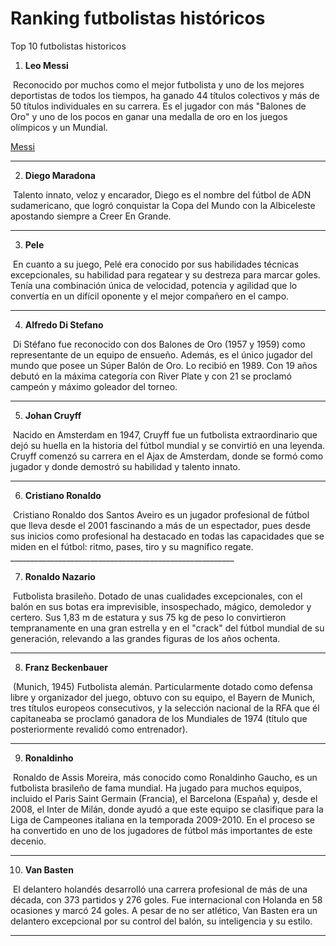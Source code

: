 # Ranking futbolistas históricos
Top 10 futbolistas historicos
1. **Leo Messi**
<img src="messi.webp" alt="" width="”60”" height="”60”" />
Reconocido por muchos como el mejor futbolista y uno de los mejores deportistas de todos los tiempos, ha ganado 44 títulos colectivos y más de 50 títulos individuales en su carrera. Es el jugador con más "Balones de Oro" y uno de los pocos en ganar una medalla de oro en los juegos olímpicos y un Mundial.

[Messi](https://github.com/JonEL1010/Inicial/blob/main/messi.md)
________________________________________________________

2. **Diego Maradona**
<img src="maradona.JPG" alt="" width="”60”" height="”60”" />
Talento innato, veloz y encarador, Diego es el nombre del fútbol de ADN sudamericano, que logró conquistar la Copa del Mundo con la Albiceleste apostando siempre a Creer En Grande.

________________________________________________________

3. **Pele**
<img src="pele.jpg" alt="" width="”60”" height="”60”" />
En cuanto a su juego, Pelé era conocido por sus habilidades técnicas excepcionales, su habilidad para regatear y su destreza para marcar goles. Tenía una combinación única de velocidad, potencia y agilidad que lo convertía en un difícil oponente y el mejor compañero en el campo.

________________________________________________________

4. **Alfredo Di Stefano**
<img src="di stefano.jpg" alt="" width="”60”" height="”60”" />
Di Stéfano fue reconocido con dos Balones de Oro (1957 y 1959) como representante de un equipo de ensueño. Además, es el único jugador del mundo que posee un Súper Balón de Oro. Lo recibió en 1989. Con 19 años debutó en la máxima categoría con River Plate y con 21 se proclamó campeón y máximo goleador del torneo.

________________________________________________________

5. **Johan Cruyff**
<img src="cruyff.webp" alt="" width="”60”" height="”60”" />
Nacido en Amsterdam en 1947, Cruyff fue un futbolista extraordinario que dejó su huella en la historia del fútbol mundial y se convirtió en una leyenda. Cruyff comenzó su carrera en el Ajax de Amsterdam, donde se formó como jugador y donde demostró su habilidad y talento innato.

________________________________________________________

6. **Cristiano Ronaldo**
<img src="cristiano ronaldo.jpg" alt="" width="”60”" height="”60”" />
Cristiano Ronaldo dos Santos Aveiro es un jugador profesional de fútbol que lleva desde el 2001 fascinando a más de un espectador, pues desde sus inicios como profesional ha destacado en todas las capacidades que se miden en el fútbol: ritmo, pases, tiro y su magnífico regate.
________________________________________________________


7. **Ronaldo Nazario**
<img src="ronaldo nazario.jpg" alt="" width="”60”" height="”60”" />
Futbolista brasileño. Dotado de unas cualidades excepcionales, con el balón en sus botas era imprevisible, insospechado, mágico, demoledor y certero. Sus 1,83 m de estatura y sus 75 kg de peso lo convirtieron tempranamente en una gran estrella y en el "crack" del fútbol mundial de su generación, relevando a las grandes figuras de los años ochenta.

________________________________________________________

8. **Franz Beckenbauer**
<img src="Franz Beckenbauer.jpg" alt="" width="”60”" height="”60”" />
(Munich, 1945) Futbolista alemán. Particularmente dotado como defensa libre y organizador del juego, obtuvo con su equipo, el Bayern de Munich, tres títulos europeos consecutivos, y la selección nacional de la RFA que él capitaneaba se proclamó ganadora de los Mundiales de 1974 (título que posteriormente revalidó como entrenador). 

________________________________________________________

9. **Ronaldinho**
<img src="ronaldinho.jpg" alt="" width="”60”" height="”60”" />
Ronaldo de Assis Moreira, más conocido como Ronaldinho Gaucho, es un futbolista brasileño de fama mundial. Ha jugado para muchos equipos, incluido el Paris Saint Germain (Francia), el Barcelona (España) y, desde el 2008, el Inter de Milán, donde ayudó a que este equipo se clasifique para la Liga de Campeones italiana en la temporada 2009-2010. En el proceso se ha convertido en uno de los jugadores de fútbol más importantes de este decenio.

________________________________________________________

10. **Van Basten**
<img src="van basten.avif" alt="" width="”60”" height="”60”" />
El delantero holandés desarrolló una carrera profesional de más de una década, con 373 partidos y 276 goles. Fue internacional con Holanda en 58 ocasiones y marcó 24 goles. A pesar de no ser atlético, Van Basten era un delantero excepcional por su control del balón, su inteligencia y su estilo.

________________________________________________________

